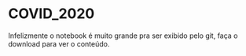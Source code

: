 # COVID_2020
Infelizmente o notebook é muito grande pra ser exibido pelo git, faça o download para ver o conteúdo.

